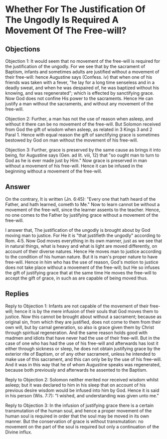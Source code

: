 # Whether For The Justification Of The Ungodly Is Required A Movement Of The Free-will?

## Objections

Objection 1: It would seem that no movement of the free-will is required for the justification of the ungodly. For we see that by the sacrament of Baptism, infants and sometimes adults are justified without a movement of their free-will: hence Augustine says (Confess. iv) that when one of his friends was taken with a fever, "he lay for a long time senseless and in a deadly sweat, and when he was despaired of, he was baptized without his knowing, and was regenerated"; which is effected by sanctifying grace. Now God does not confine His power to the sacraments. Hence He can justify a man without the sacraments, and without any movement of the free-will.

Objection 2: Further, a man has not the use of reason when asleep, and without it there can be no movement of the free-will. But Solomon received from God the gift of wisdom when asleep, as related in 3 Kings 3 and 2 Paral 1. Hence with equal reason the gift of sanctifying grace is sometimes bestowed by God on man without the movement of his free-will.

Objection 3: Further, grace is preserved by the same cause as brings it into being, for Augustine says (Gen. ad lit. viii, 12) that "so ought man to turn to God as he is ever made just by Him." Now grace is preserved in man without a movement of his free-will. Hence it can be infused in the beginning without a movement of the free-will.

## Answer

On the contrary, It is written (Jn. 6:45): "Every one that hath heard of the Father, and hath learned, cometh to Me." Now to learn cannot be without a movement of the free-will, since the learner assents to the teacher. Hence, no one comes to the Father by justifying grace without a movement of the free-will.

I answer that, The justification of the ungodly is brought about by God moving man to justice. For He it is "that justifieth the ungodly" according to Rom. 4:5. Now God moves everything in its own manner, just as we see that in natural things, what is heavy and what is light are moved differently, on account of their diverse natures. Hence He moves man to justice according to the condition of his human nature. But it is man's proper nature to have free-will. Hence in him who has the use of reason, God's motion to justice does not take place without a movement of the free-will; but He so infuses the gift of justifying grace that at the same time He moves the free-will to accept the gift of grace, in such as are capable of being moved thus.

## Replies

Reply to Objection 1: Infants are not capable of the movement of their free-will; hence it is by the mere infusion of their souls that God moves them to justice. Now this cannot be brought about without a sacrament; because as original sin, from which they are justified, does not come to them from their own will, but by carnal generation, so also is grace given them by Christ through spiritual regeneration. And the same reason holds good with madmen and idiots that have never had the use of their free-will. But in the case of one who has had the use of his free-will and afterwards has lost it either through sickness or sleep, he does not obtain justifying grace by the exterior rite of Baptism, or of any other sacrament, unless he intended to make use of this sacrament, and this can only be by the use of his free-will. And it was in this way that he of whom Augustine speaks was regenerated, because both previously and afterwards he assented to the Baptism.

Reply to Objection 2: Solomon neither merited nor received wisdom whilst asleep; but it was declared to him in his sleep that on account of his previous desire wisdom would be infused into him by God. Hence it is said in his person (Wis. 7:7): "I wished, and understanding was given unto me."

Reply to Objection 3: In the infusion of justifying grace there is a certain transmutation of the human soul, and hence a proper movement of the human soul is required in order that the soul may be moved in its own manner. But the conservation of grace is without transmutation: no movement on the part of the soul is required but only a continuation of the Divine influx.
